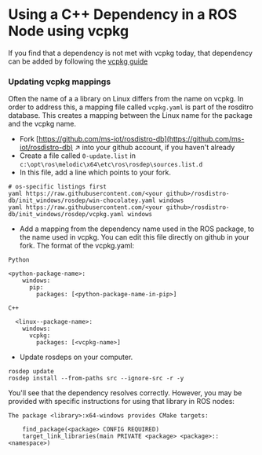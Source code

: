 # Using a C++ Dependency in a ROS Node using vcpkg
If you find that a dependency is not met with vcpkg today, that dependency can be added by following the [vcpkg guide](AddingVCPKG.md)

### Updating vcpkg mappings
Often the name of a a library on Linux differs from the name on vcpkg. In order to address this, a mapping file called `vcpkg.yaml` is part of the rosditro database. This creates a mapping between the Linux name for the package and the vcpkg name.

* Fork [https://github.com/ms-iot/rosdistro-db](https://github.com/ms-iot/rosdistro-db) &nearr; into your github account, if you haven't already
* Create a file called `0-update.list` in `c:\opt\ros\melodic\x64\etc\ros\rosdep\sources.list.d`
* In this file, add a line which points to your fork.
```no-highlight
# os-specific listings first
yaml https://raw.githubusercontent.com/<your github>/rosdistro-db/init_windows/rosdep/win-chocolatey.yaml windows
yaml https://raw.githubusercontent.com/<your github>/rosdistro-db/init_windows/rosdep/vcpkg.yaml windows
```
* Add a mapping from the dependency name used in the ROS package, to the name used in vcpkg. You can edit this file directly on github in your fork. 
  The format of the vcpkg.yaml:

`Python`
```no-highlight
<python-package-name>:
    windows:
      pip:
        packages: [<python-package-name-in-pip>]
```
  `C++`
```no-highlight
  <linux--package-name>:
    windows:
      vcpkg:
        packages: [<vcpkg-name>]
```

* Update rosdeps on your computer.
```no-highlight
rosdep update
rosdep install --from-paths src --ignore-src -r -y
```
You'll see that the dependency resolves correctly. However, you may be provided with specific instructions for using that library in ROS nodes:
```no-highlight
The package <library>:x64-windows provides CMake targets:

    find_package(<package> CONFIG REQUIRED)
    target_link_libraries(main PRIVATE <package> <package>::<namespace>)
```




























